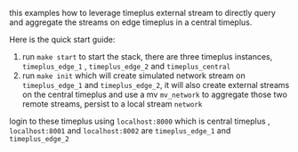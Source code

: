 this examples how to leverage timeplus external stream to directly query and aggregate the streams on edge timeplus in a central timeplus.

Here is the quick start guide:
1. run `make start` to start the stack, there are three timeplus instances, `timeplus_edge_1` ,  `timeplus_edge_2` and `timeplus_central`
2. run `make init` which will create simulated network stream on `timeplus_edge_1` and `timeplus_edge_2`, it will also create external streams on the central timeplus and use a mv `mv_network` to aggregate those two remote streams, persist to a local stream `network`

login to these timeplus using `localhost:8000` which is central timeplus ,  `localhost:8001` and `localhost:8002` are `timeplus_edge_1` and  `timeplus_edge_2`



